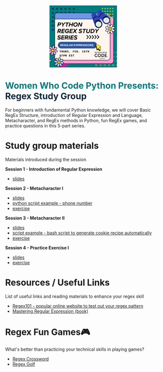 <p align="center"><img height="200" src="imgs/sch_-_python_regex_series.png"></p>  

# <span style="color:#007a7c" size=12><b>Women Who Code Python Presents: </b></span><br>__<span style="color:#0f283c">Regex Study Group</span>__  


For beginners with fundamental Python knowledge, we will cover Basic RegEx Structure, introduction of Regular Expression and Language, Metacharacter, and RegEx methods in Python, fun RegEx games, and practice questions in this 5-part series.


# Study group materials  
Materials introduced during the session

__Session 1 - Introduction of Regular Expression__  
* [slides](/slides/Regex%20Workshop%20Series%20-%20Session%201.pdf)  

__Session 2 - Metacharacter I__  
* [slides](/slides/Regex%20Workshop%20Series%20-%20Session%202.pdf)  
* [python script example - phone number](/examples/ses2_regex_phone.py)  
* [exercise](/exercises/Regex%20Workshop%20Series%20-%20Session%202%20-%20practice%20exercises%20v2.pdf)  


__Session 3 - Metacharacter II__  
* [slides](/slides/Regex%20Workshop%20Series%20-%20Session%203.pdf)  
* [script example - bash script to generate cookie recipe automatically](examples/sec3_changeportion.sh)  
* [exercise](/exercises/Regex%20Workshop%20Series%20-%20Session%203%20-%20practice%20exercises.pdf)  

__Session 4 - Practice Exercise I__  
* [slides](/slides/Regex%20Workshop%20Series%20-%20Session%204.pdf)  
* [exercise](/exercises/WWCodePyRegex_html.ipynb)



# Resources / Useful Links  
List of useful links and reading materials to enhance your regex skill  
* [Regex101 - popular online website to test out your regex pattern](https://regex101.com/)  
* [Mastering Regular Expression (book)](https://www.oreilly.com/library/view/mastering-regular-expressions/0596528124/)



# Regex Fun Games:video_game:  
What's better than practicing your technical skills in playing games?
* [Regex Crossword](https://regexcrossword.com/)  
* [Regex Golf](https://alf.nu/RegexGolf?world=regex&level=r00)  
